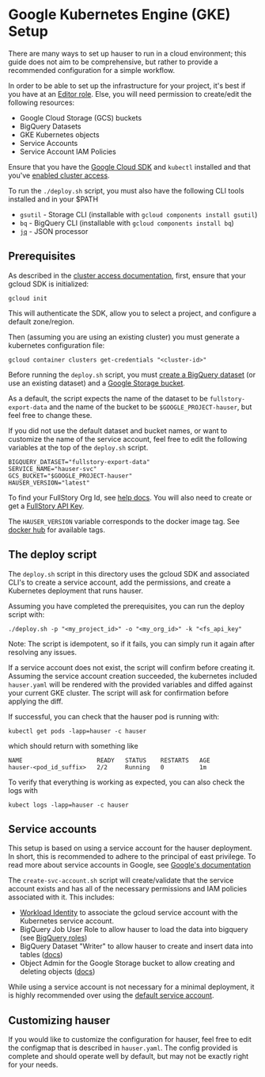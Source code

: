 # Google Kubernetes Engine (GKE) Setup

There are many ways to set up hauser to run in a cloud environment; this guide does not
aim to be comprehensive, but rather to provide a recommended configuration for a simple workflow.

In order to be able to set up the infrastructure for your project, it's best if you have at an [Editor
role](https://cloud.google.com/iam/docs/understanding-roles#basic). Else, you will need permission to
create/edit the following resources:
* Google Cloud Storage (GCS) buckets
* BigQuery Datasets
* GKE Kubernetes objects
* Service Accounts
* Service Account IAM Policies

Ensure that you have the [Google Cloud SDK](https://cloud.google.com/sdk/docs/install) and `kubectl` installed
and that you've [enabled cluster access](https://cloud.google.com/kubernetes-engine/docs/how-to/cluster-access-for-kubectl).

To run the `./deploy.sh` script, you must also have the following CLI tools installed and in your $PATH
* `gsutil` - Storage CLI (installable with `gcloud components install gsutil`)
* `bq` - BigQuery CLI (installable with `gcloud components install bq`)
* [`jq`](https://stedolan.github.io/jq/) - JSON processor

## Prerequisites
As described in the [cluster access documentation](https://cloud.google.com/kubernetes-engine/docs/how-to/cluster-access-for-kubectl),
first, ensure that your gcloud SDK is initialized:
```shell
gcloud init
```
This will authenticate the SDK, allow you to select a project, and configure a default zone/region.

Then (assuming you are using an existing cluster) you must generate a kubernetes configuration file:
```shell
gcloud container clusters get-credentials "<cluster-id>"
```
Before running the `deploy.sh` script, you must
[create a BigQuery dataset](https://cloud.google.com/bigquery/docs/datasets#create-dataset) (or use an existing dataset)
and a [Google Storage bucket](https://cloud.google.com/storage/docs/creating-buckets).

As a default, the script expects the name of the dataset to be `fullstory-export-data` and the
name of the bucket to be `$GOOGLE_PROJECT-hauser`, but feel free to change these.

If you did not use the default dataset and bucket names, or want to customize the name of the service account,
feel free to edit the following variables at the top of the `deploy.sh` script.
```shell
BIGQUERY_DATASET="fullstory-export-data"
SERVICE_NAME="hauser-svc"
GCS_BUCKET="$GOOGLE_PROJECT-hauser"
HAUSER_VERSION="latest"
```
To find your FullStory Org Id, see [help docs](https://help.fullstory.com/hc/en-us/articles/360047075853-How-do-I-find-my-FullStory-Org-Id-).
You will also need to create or get a [FullStory API Key](https://help.fullstory.com/hc/en-us/articles/360020624834-Where-can-I-find-my-API-key-).

The `HAUSER_VERSION` variable corresponds to the docker image tag. See [docker hub](https://hub.docker.com/r/fullstorydev/hauser) for available tags.

## The deploy script
The `deploy.sh` script in this directory uses the gcloud SDK and associated CLI's to
create a service account, add the permissions, and create a Kubernetes deployment that
runs hauser.

Assuming you have completed the prerequisites, you can run the deploy script with:
```shell
./deploy.sh -p "<my_project_id>" -o "<my_org_id>" -k "<fs_api_key"
```

Note: The script is idempotent, so if it fails, you can simply run it again after resolving any issues.

If a service account does not exist, the script will confirm before creating it. Assuming the service account creation
succeeded, the kubernetes included `hauser.yaml` will be rendered with the provided variables and diffed against your
current GKE cluster. The script will ask for confirmation before applying the diff.

If successful, you can check that the hauser pod is running with:
```shell
kubectl get pods -lapp=hauser -c hauser
```
which should return with something like
```
NAME                     READY   STATUS    RESTARTS   AGE
hauser-<pod_id_suffix>   2/2     Running   0          1m
```

To verify that everything is working as expected, you can also check the logs with
```shell
kubect logs -lapp=hauser -c hauser
```

## Service accounts
This setup is based on using a service account for the hauser deployment.
In short, this is recommended to adhere to the principal of east privilege.
To read more about service accounts in Google, see [Google's documentation](https://cloud.google.com/iam/docs/service-accounts)

The `create-svc-account.sh` script will create/validate that the service account
exists and has all of the necessary permissions and IAM policies associated with it.
This includes:
* [Workload Identity](https://cloud.google.com/kubernetes-engine/docs/how-to/workload-identity) to associate the gcloud
  service account with the Kubernetes service account.
* BigQuery Job User Role to allow hauser to load the data into bigquery (see [BigQuery roles](https://cloud.google.com/bigquery/docs/access-control))
* BigQuery Dataset "Writer" to allow hauser to create and insert data into tables ([docs](https://cloud.google.com/bigquery/docs/access-control-basic-roles#dataset-basic-roles))
* Object Admin for the Google Storage bucket to allow creating and deleting objects ([docs](https://cloud.google.com/storage/docs/access-control/iam-roles))

While using a service account is not necessary for a minimal deployment, it is highly recommended over using the
[default service account](https://cloud.google.com/iam/docs/service-accounts#default).

## Customizing hauser
If you would like to customize the configuration for hauser, feel free to edit the configmap that is described in
`hauser.yaml`. The config provided is complete and should operate well by default, but may not be exactly right for your needs.
